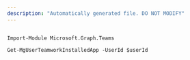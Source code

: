 ```yaml
---
description: "Automatically generated file. DO NOT MODIFY"
---
```


```powershellv2

Import-Module Microsoft.Graph.Teams

Get-MgUserTeamworkInstalledApp -UserId $userId

```